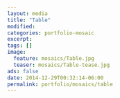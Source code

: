 ```yaml
---
layout: media
title: "Table"
modified:
categories: portfolio-mosaic
excerpt:
tags: []
image:
  feature: mosaics/Table.jpg
  teaser: mosaics/Table-tease.jpg
ads: false
date: 2014-12-29T00:32:14-06:00
permalink: portfolio/mosaics/table
---
```


